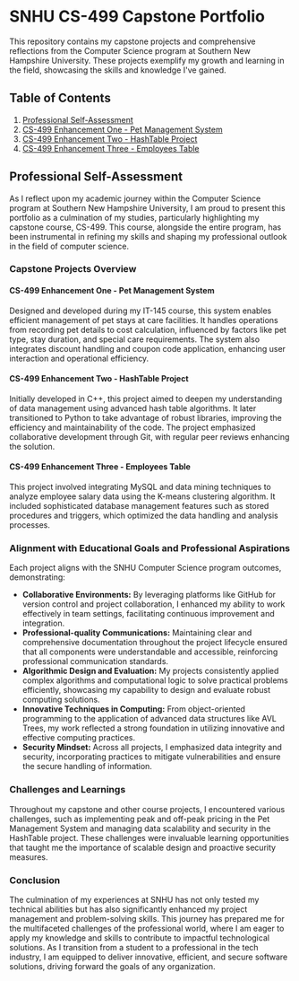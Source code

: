 # SNHU CS-499 Capstone Portfolio

This repository contains my capstone projects and comprehensive reflections from the Computer Science program at Southern New Hampshire University. These projects exemplify my growth and learning in the field, showcasing the skills and knowledge I've gained.

## Table of Contents
1. [Professional Self-Assessment](#professional-self-assessment)
2. [CS-499 Enhancement One - Pet Management System](#cs-499-enhancement-one---pet-management-system)
3. [CS-499 Enhancement Two - HashTable Project](#cs-499-enhancement-two---hashtable-project)
4. [CS-499 Enhancement Three - Employees Table](#cs-499-enhancement-three---employees-table)

## Professional Self-Assessment

As I reflect upon my academic journey within the Computer Science program at Southern New Hampshire University, I am proud to present this portfolio as a culmination of my studies, particularly highlighting my capstone course, CS-499. This course, alongside the entire program, has been instrumental in refining my skills and shaping my professional outlook in the field of computer science.

### Capstone Projects Overview

#### CS-499 Enhancement One - Pet Management System

Designed and developed during my IT-145 course, this system enables efficient management of pet stays at care facilities. It handles operations from recording pet details to cost calculation, influenced by factors like pet type, stay duration, and special care requirements. The system also integrates discount handling and coupon code application, enhancing user interaction and operational efficiency.

#### CS-499 Enhancement Two - HashTable Project

Initially developed in C++, this project aimed to deepen my understanding of data management using advanced hash table algorithms. It later transitioned to Python to take advantage of robust libraries, improving the efficiency and maintainability of the code. The project emphasized collaborative development through Git, with regular peer reviews enhancing the solution.

#### CS-499 Enhancement Three - Employees Table

This project involved integrating MySQL and data mining techniques to analyze employee salary data using the K-means clustering algorithm. It included sophisticated database management features such as stored procedures and triggers, which optimized the data handling and analysis processes.

### Alignment with Educational Goals and Professional Aspirations

Each project aligns with the SNHU Computer Science program outcomes, demonstrating:
- **Collaborative Environments:** By leveraging platforms like GitHub for version control and project collaboration, I enhanced my ability to work effectively in team settings, facilitating continuous improvement and integration.
- **Professional-quality Communications:** Maintaining clear and comprehensive documentation throughout the project lifecycle ensured that all components were understandable and accessible, reinforcing professional communication standards.
- **Algorithmic Design and Evaluation:** My projects consistently applied complex algorithms and computational logic to solve practical problems efficiently, showcasing my capability to design and evaluate robust computing solutions.
- **Innovative Techniques in Computing:** From object-oriented programming to the application of advanced data structures like AVL Trees, my work reflected a strong foundation in utilizing innovative and effective computing practices.
- **Security Mindset:** Across all projects, I emphasized data integrity and security, incorporating practices to mitigate vulnerabilities and ensure the secure handling of information.

### Challenges and Learnings

Throughout my capstone and other course projects, I encountered various challenges, such as implementing peak and off-peak pricing in the Pet Management System and managing data scalability and security in the HashTable project. These challenges were invaluable learning opportunities that taught me the importance of scalable design and proactive security measures.

### Conclusion

The culmination of my experiences at SNHU has not only tested my technical abilities but has also significantly enhanced my project management and problem-solving skills. This journey has prepared me for the multifaceted challenges of the professional world, where I am eager to apply my knowledge and skills to contribute to impactful technological solutions. As I transition from a student to a professional in the tech industry, I am equipped to deliver innovative, efficient, and secure software solutions, driving forward the goals of any organization.

